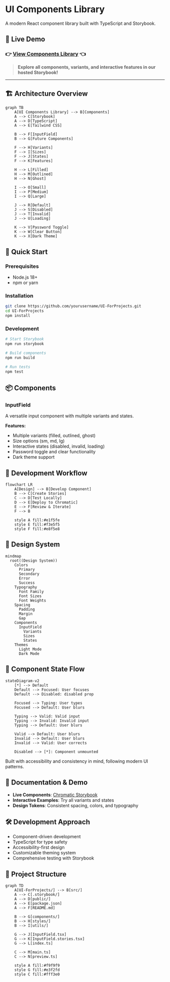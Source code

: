 # UI Components Library

A modern React component library built with TypeScript and Storybook.

## 🌟 **Live Demo**
### 👉 **[View Components Library](https://68a095e666964889d14143db-fqhuflqkfh.chromatic.com/)** 👈

> **Explore all components, variants, and interactive features in our hosted Storybook!**

---

## 🏗️ Architecture Overview

```mermaid
graph TB
    A[UI Components Library] --> B[Components]
    A --> C[Storybook]
    A --> D[TypeScript]
    A --> E[Tailwind CSS]
    
    B --> F[InputField]
    B --> G[Future Components]
    
    F --> H[Variants]
    F --> I[Sizes]
    F --> J[States]
    F --> K[Features]
    
    H --> L[Filled]
    H --> M[Outlined]
    H --> N[Ghost]
    
    I --> O[Small]
    I --> P[Medium]
    I --> Q[Large]
    
    J --> R[Default]
    J --> S[Disabled]
    J --> T[Invalid]
    J --> U[Loading]
    
    K --> V[Password Toggle]
    K --> W[Clear Button]
    K --> X[Dark Theme]
```

## 🚀 Quick Start

### Prerequisites
- Node.js 18+ 
- npm or yarn

### Installation
```bash
git clone https://github.com/yourusername/UI-ForProjects.git
cd UI-ForProjects
npm install
```

### Development
```bash
# Start Storybook
npm run storybook

# Build components
npm run build

# Run tests
npm test
```

## 📦 Components

### InputField
A versatile input component with multiple variants and states.

**Features:**
- Multiple variants (filled, outlined, ghost)
- Size options (sm, md, lg)
- Interactive states (disabled, invalid, loading)
- Password toggle and clear functionality
- Dark theme support

## 🔄 Development Workflow

```mermaid
flowchart LR
    A[Design] --> B[Develop Component]
    B --> C[Create Stories]
    C --> D[Test Locally]
    D --> E[Deploy to Chromatic]
    E --> F[Review & Iterate]
    F --> B
    
    style A fill:#e1f5fe
    style E fill:#f3e5f5
    style F fill:#e8f5e8
```

## 🎨 Design System

```mermaid
mindmap
  root((Design System))
    Colors
      Primary
      Secondary
      Error
      Success
    Typography
      Font Family
      Font Sizes
      Font Weights
    Spacing
      Padding
      Margin
      Gap
    Components
      InputField
        Variants
        Sizes
        States
    Themes
      Light Mode
      Dark Mode
```

## 🏁 Component State Flow

```mermaid
stateDiagram-v2
    [*] --> Default
    Default --> Focused: User focuses
    Default --> Disabled: disabled prop
    
    Focused --> Typing: User types
    Focused --> Default: User blurs
    
    Typing --> Valid: Valid input
    Typing --> Invalid: Invalid input
    Typing --> Default: User blurs
    
    Valid --> Default: User blurs
    Invalid --> Default: User blurs
    Invalid --> Valid: User corrects
    
    Disabled --> [*]: Component unmounted
```

Built with accessibility and consistency in mind, following modern UI patterns.

## 📖 Documentation & Demo
- **Live Components**: [Chromatic Storybook](https://68a095e666964889d14143db-fqhuflqkfh.chromatic.com/)
- **Interactive Examples**: Try all variants and states
- **Design Tokens**: Consistent spacing, colors, and typography

## 🛠️ Development Approach
- Component-driven development
- TypeScript for type safety
- Accessibility-first design
- Customizable theming system
- Comprehensive testing with Storybook

## 📁 Project Structure

```mermaid
graph TD
    A[UI-ForProjects/] --> B[src/]
    A --> C[.storybook/]
    A --> D[public/]
    A --> E[package.json]
    A --> F[README.md]
    
    B --> G[components/]
    B --> H[styles/]
    B --> I[utils/]
    
    G --> J[InputField.tsx]
    G --> K[InputField.stories.tsx]
    G --> L[index.ts]
    
    C --> M[main.ts]
    C --> N[preview.ts]
    
    style A fill:#f9f9f9
    style G fill:#e3f2fd
    style C fill:#fff3e0
```
